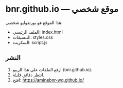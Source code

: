 # bnr.github.io — موقع شخصي
هذا الموقع هو بورتفوليو شخصي.
- الملف الرئيسي: index.html
- التنسيقات: styles.css
- السكربت: script.js

## النشر
1. ارفع الملفات على هذا الريبو (bnr.github.io).
2. انتظر دقائق قليلة.
3. افتح: https://aminebnr-wq.github.io/
